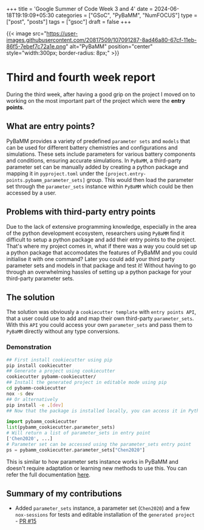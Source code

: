+++
title = 'Google Summer of Code Week 3 and 4'
date = 2024-06-18T19:19:09+05:30
categories = ["GSoC", "PyBaMM", "NumFOCUS"]
type = ["post", "posts"]
tags = ["gsoc"]
draft = false 
+++

{{< image src="https://user-images.githubusercontent.com/20817509/107091287-8ad46a80-67cf-11eb-86f5-7ebef7c72a1e.png" alt="PyBaMM" position="center" style="width:300px; border-radius: 8px;" >}}

# Third and fourth week report
During the third week, after having a good grip on the project I moved on to working on the most important part of the project which were the **entry points**.

## What are entry points?
PyBaMM provides a variety of predefined `parameter sets` and `models` that can be used for different battery chemistries and configurations and simulations. These sets include parameters for various battery components and conditions, ensuring accurate simulations. In `PyBaMM`, a third-party parameter set can be manually added by creating a python package and mapping it in `pyproject.toml` under the `[project.entry-points.pybamm_parameter_sets]` group. This would then load the parameter set through the `parameter_sets` instance within `PyBaMM` which could be then accessed by a user.

## Problems with third-party entry points
Due to the lack of extensive programming knowledge, especially in the area of the python development ecosystem, researchers using `PyBaMM` find it difficult to setup a python package and add their entry points to the project. That's where my project comes in, what if there was a way you could set up a python package that accomodates the features of PyBaMM and you could initialise it with one command? Later you could add your third party parameter sets and models in that package and test it! Without having to go through an overwhelming hassles of setting up a python package for your third-party parameter sets.

## The solution
The solution was obviously a `cookiecutter template` with `entry points API`, that a user could use to add and map their own third-party `parameter_sets`. With this `API` you could access your own `parameter_sets` and pass them to `PyBaMM` directly without any type conversions.

### Demonstration
```bash
## First install cookiecutter using pip
pip install cookiecutter
## Generate a project using cookiecutter 
cookiecutter pybamm-cookiecutter/
## Install the generated project in editable mode using pip
cd pybamm-cookiecutter
nox -s dev 
## Or alternatively 
pip install -e .[dev]
## Now that the package is installed locally, you can access it in Python shell
```
```python
import pybamm_cookiecutter
list(pybamm_cookiecutter.parameter_sets)
# Will return a list of parameter_sets in entry point
['Chen2020', ...]
# Parameter set can be accessed using the parameter_sets entry point
ps = pybamm_cookiecutter.parameter_sets["Chen2020"]
```

This is similar to how parameter sets instance works in PyBaMM and doesn't require adaptation or learning new methods to use this. You can refer the full documentation [here](https://docs.pybamm.org/en/latest/source/api/parameters/parameter_sets.html).

## Summary of my contributions
- Added `parameter_sets` instance, a parameter set (`Chen2020`) and a few `nox-sessions` for tests and editable installation of the `generated project` - [PR #15](https://github.com/pybamm-team/pybamm-cookiecutter/pull/15)

